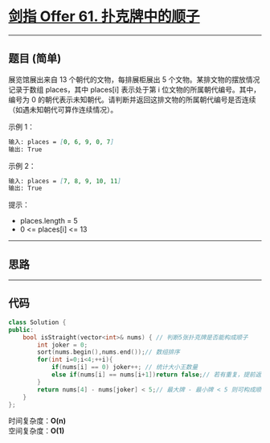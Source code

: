 # [剑指 Offer 61. 扑克牌中的顺子](https://leetcode.cn/problems/bu-ke-pai-zhong-de-shun-zi-lcof/description/)

---

## 题目 (简单)

展览馆展出来自 13 个朝代的文物，每排展柜展出 5 个文物。某排文物的摆放情况记录于数组 places，其中 places[i] 表示处于第 i 位文物的所属朝代编号。其中，编号为 0 的朝代表示未知朝代。请判断并返回这排文物的所属朝代编号是否连续（如遇未知朝代可算作连续情况）。  

示例 1：  

```markdown
输入: places = [0, 6, 9, 0, 7]
输出: True
```

示例 2：  

```markdown
输入: places = [7, 8, 9, 10, 11]
输出: True
```

提示：  

- places.length = 5
- 0 <= places[i] <= 13

---

## 思路

---

## 代码

```C++
class Solution {
public:
    bool isStraight(vector<int>& nums) { // 判断5张扑克牌是否能构成顺子
        int joker = 0;
        sort(nums.begin(),nums.end());// 数组排序
        for(int i=0;i<4;++i){
            if(nums[i] == 0) joker++; // 统计大小王数量
            else if(nums[i] == nums[i+1])return false;// 若有重复，提前返回 false
        }
        return nums[4] - nums[joker] < 5;// 最大牌 - 最小牌 < 5 则可构成顺子
    }
};
```

时间复杂度：**O(n)**  
空间复杂度：**O(1)**
